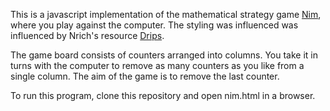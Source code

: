 This is a javascript implementation of the mathematical strategy game [Nim](https://en.wikipedia.org/wiki/Nim), where you play against the computer. The styling was influenced was influenced by Nrich's resource [Drips](https://nrich.maths.org/11818).

The game board consists of counters arranged into columns. You take it in turns with the computer to remove as many counters as you like from a single column. The aim of the game is to remove the last counter.

To run this program, clone this repository and open nim.html in a browser.